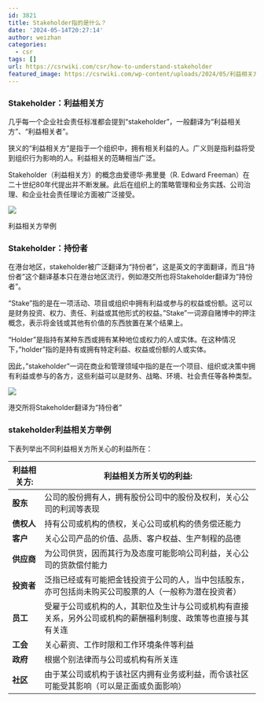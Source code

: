```yaml
---
id: 3821
title: Stakeholder指的是什么？
date: '2024-05-14T20:27:14'
author: weizhan
categories:
  - csr
tags: []
url: https://csrwiki.com/csr/how-to-understand-stakeholder
featured_image: https://csrwiki.com/wp-content/uploads/2024/05/利益相关方.webp
---
```


### Stakeholder：利益相关方

几乎每一个企业社会责任标准都会提到“stakeholder”，一般翻译为“利益相关方”、“利益相关者”。

狭义的“利益相关方”是指于一个组织中，拥有相关利益的人。广义则是指利益将受到组织行为影响的人。利益相关的范畴相当广泛。

Stakeholder（利益相关方）的概念由爱德华·弗里曼（R. Edward Freeman）在二十世纪80年代提出并不断发展。此后在组织上的策略管理和业务实践、公司治理、和企业社会责任理论方面被广泛接受。

![](https://csrwiki.com/wp-content/uploads/2024/05/利益相关方-1024x639.webp)

利益相关方举例

### Stakeholder：持份者

在港台地区，stakeholder被广泛翻译为“持份者”，这是英文的字面翻译，而且“持份者”这个翻译基本只在港台地区流行，例如港交所也将Stakeholder翻译为“持份者”。

“Stake”指的是在一项活动、项目或组织中拥有利益或参与的权益或份额。这可以是财务投资、权力、责任、利益或其他形式的权益。”Stake”一词源自赌博中的押注概念，表示将金钱或其他有价值的东西放置在某个结果上。

“Holder”是指持有某种东西或拥有某种地位或权力的人或实体。在这种情况下，”holder”指的是持有或拥有特定利益、权益或份额的人或实体。

因此，”stakeholder”一词在商业和管理领域中指的是在一个项目、组织或决策中拥有利益或参与的各方，这些利益可以是财务、战略、环境、社会责任等各种类型。

![](https://csrwiki.com/wp-content/uploads/2024/05/持份者-1024x385.jpg)

港交所将Stakeholder翻译为“持份者”

### stakeholder利益相关方举例

下表列举出不同利益相关方所关心的利益所在：

| 利益相关方:  | 利益相关方所关切的利益:                                            |
| ------- | ------------------------------------------------------- |
| **股东**  | 公司的股份拥有人，拥有股份公司中的股份及权利，关心公司的利润等表现                       |
| **债权人** | 持有公司或机构的债权，关心公司或机构的债务偿还能力                               |
| **客户**  | 关心公司产品的价值、品质、客户权益、生产制程的品德                               |
| **供应商** | 为公司供货，因而其行为及态度可能影响公司利益，关心公司的货款偿付能力                      |
| **投资者** | 泛指已经或有可能把金钱投资于公司的人，当中包括股东，亦可包括尚未购买公司股票的人（一般称为潜在投资者）     |
| **员工**  | 受雇于公司或机构的人，其职位及生计与公司或机构有直接关系，另外公司或机构的薪酬福利制度、政策等也直接与其有关连 |
| **工会**  | 关心薪资、工作时限和工作环境条件等利益                                     |
| **政府**  | 根据个别法律而与公司或机构有所关连                                       |
| **社区**  | 由于某公司或机构于该社区内拥有业务或利益，而令该社区可能受其影响（可以是正面或负面影响）            |
